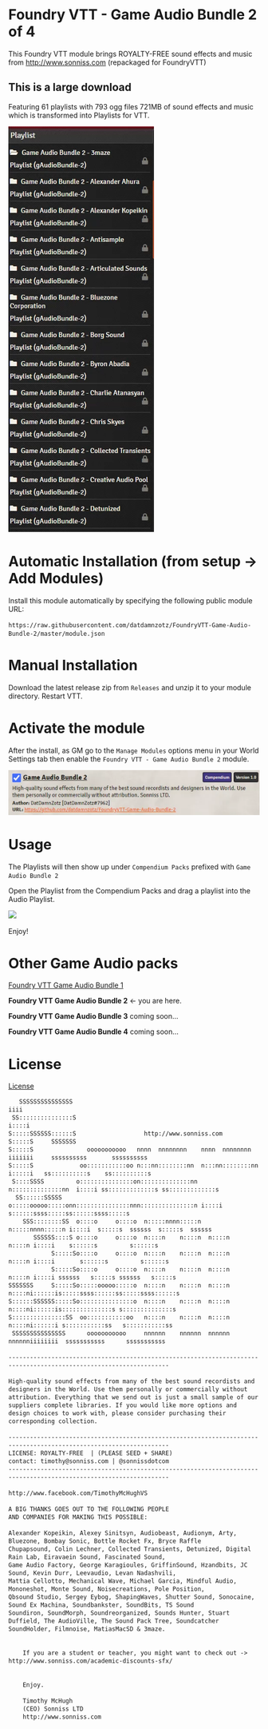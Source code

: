 # Foundry VTT - Game Audio Bundle 2 of 4

This Foundry VTT module brings ROYALTY-FREE sound effects and music from http://www.sonniss.com
(repackaged for FoundryVTT)

## This is a large download
Featuring 61 playlists with 793 ogg files 721MB of sound effects and music which is transformed into Playlists for VTT.

![](img/comp.png?raw=true)

# Automatic Installation (from setup -> Add Modules)

Install this module automatically by specifying the following public module URL:

`https://raw.githubusercontent.com/datdamnzotz/FoundryVTT-Game-Audio-Bundle-2/master/module.json`

# Manual Installation

Download the latest release zip from `Releases` and unzip it to your module directory.  Restart VTT.

# Activate the module
After the install, as GM go to the `Manage Modules` options menu in your World Settings tab then enable the `Foundry VTT - Game Audio Bundle 2` module.

![](img/managemodules.png?raw=true)

# Usage

The Playlists will then show up under `Compendium Packs` prefixed with `Game Audio Bundle 2`

Open the Playlist from the Compendium Packs and drag a playlist into the Audio Playlist.

![](img/drag.gif?raw=true)

Enjoy!

# Other Game Audio packs

[Foundry VTT Game Audio Bundle 1](https://github.com/datdamnzotz/FoundryVTT-Game-Audio-Bundle-1)

**Foundry VTT Game Audio Bundle 2** <- you are here.

**Foundry VTT Game Audio Bundle 3** coming soon...

**Foundry VTT Game Audio Bundle 4** coming soon...

# License
[License](Licensing.pdf)

	
	   SSSSSSSSSSSSSSS                                                        iiii                                    
	 SS:::::::::::::::S                                                      i::::i                         
	S:::::SSSSSS::::::S                   http://www.sonniss.com                                      
	S:::::S     SSSSSSS                                                                                               
	S:::::S               ooooooooooo   nnnn  nnnnnnnn    nnnn  nnnnnnnn    iiiiiii     ssssssssss       ssssssssss   
	S:::::S             oo:::::::::::oo n:::nn::::::::nn  n:::nn::::::::nn  i:::::i   ss::::::::::s    ss::::::::::s  
	 S::::SSSS         o:::::::::::::::on::::::::::::::nn n::::::::::::::nn  i::::i ss:::::::::::::s ss:::::::::::::s 
	  SS::::::SSSSS    o:::::ooooo:::::onn:::::::::::::::nnn:::::::::::::::n i::::i s::::::ssss:::::ss::::::ssss:::::s
	    SSS::::::::SS  o::::o     o::::o  n:::::nnnn:::::n  n:::::nnnn:::::n i::::i  s:::::s  ssssss  s:::::s  ssssss 
	       SSSSSS::::S o::::o     o::::o  n::::n    n::::n  n::::n    n::::n i::::i    s::::::s         s::::::s      
	            S:::::So::::o     o::::o  n::::n    n::::n  n::::n    n::::n i::::i       s::::::s         s::::::s   
	            S:::::So::::o     o::::o  n::::n    n::::n  n::::n    n::::n i::::i ssssss   s:::::s ssssss   s:::::s 
	SSSSSSS     S:::::So:::::ooooo:::::o  n::::n    n::::n  n::::n    n::::ni::::::is:::::ssss::::::ss:::::ssss::::::s
	S::::::SSSSSS:::::So:::::::::::::::o  n::::n    n::::n  n::::n    n::::ni::::::is::::::::::::::s s::::::::::::::s 
	S:::::::::::::::SS  oo:::::::::::oo   n::::n    n::::n  n::::n    n::::ni::::::i s:::::::::::ss   s:::::::::::ss  
	 SSSSSSSSSSSSSSS      ooooooooooo     nnnnnn    nnnnnn  nnnnnn    nnnnnniiiiiiii  sssssssssss      sssssssssss    

	-------------------------------------------------------------------------------------------------------------------			   
	
	High-quality sound effects from many of the best sound recordists and designers in the World. Use them personally or commercially without attribution. Everything that we send out is just a small sample of our suppliers complete libraries. If you would like more options and design choices to work with, please consider purchasing their corresponding collection.
	
	-------------------------------------------------------------------------------------------------------------------
	LICENSE: ROYALTY-FREE  | (PLEASE SEED + SHARE)    	              contact: timothy@sonniss.com | @sonnissdotcom
	-------------------------------------------------------------------------------------------------------------------
                                                                                    http://www.facebook.com/TimothyMcHughVS
	
	A BIG THANKS GOES OUT TO THE FOLLOWING PEOPLE
	AND COMPANIES FOR MAKING THIS POSSIBLE:

	Alexander Kopeikin, Alexey Sinitsyn, Audiobeast, Audionym, Arty, Bluezone, Bombay Sonic, Bottle Rocket Fx, Bryce Raffle
	Chupapsound, Colin Lechner, Collected Transients, Detunized, Digital Rain Lab, Eiravaein Sound, Fascinated Sound,
	Game Audio Factory, George Karagioules, GriffinSound, Hzandbits, JC Sound, Kevin Durr, Leevaudio, Levan Nadashvili,
	Mattia Cellotto, Mechanical Wave, Michael Garcia, Mindful Audio, Mononeshot, Monte Sound, Noisecreations, Pole Position, 
	Qbsound Studio, Sergey Eybog, ShapingWaves, Shutter Sound, Sonocaine, Sound Ex Machina, Soundbankster, SoundBits, TS Sound
	Soundiron, SoundMorph, Soundreorganized, Sounds Hunter, Stuart Duffield, The AudioVille, The Sound Pack Tree, Soundcatcher
	SoundHolder, Filmnoise, MatiasMacSD & 3maze.


        If you are a student or teacher, you might want to check out -> http://www.sonniss.com/academic-discounts-sfx/

        
        Enjoy. 
        
        Timothy McHugh
        (CEO) Sonniss LTD
        http://www.sonniss.com